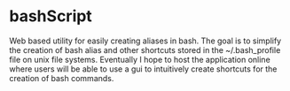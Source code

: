 # bashScript
Web based utility for easily creating aliases in bash. The goal is to simplify
the creation of bash alias and other shortcuts stored in the ~/.bash_profile file
on unix file systems. Eventually I hope to host the application online where
users will be able to use a gui to intuitively create shortcuts for the creation
of bash commands. 
